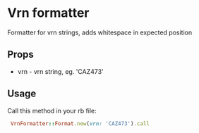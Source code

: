 # Vrn formatter

Formatter for vrn strings, adds whitespace in expected position

## Props

- vrn - vrn string, eg. 'CAZ473'

## Usage

Call this method in your rb file:

```ruby
 VrnFormatter::Format.new(vrn: 'CAZ473').call
```
